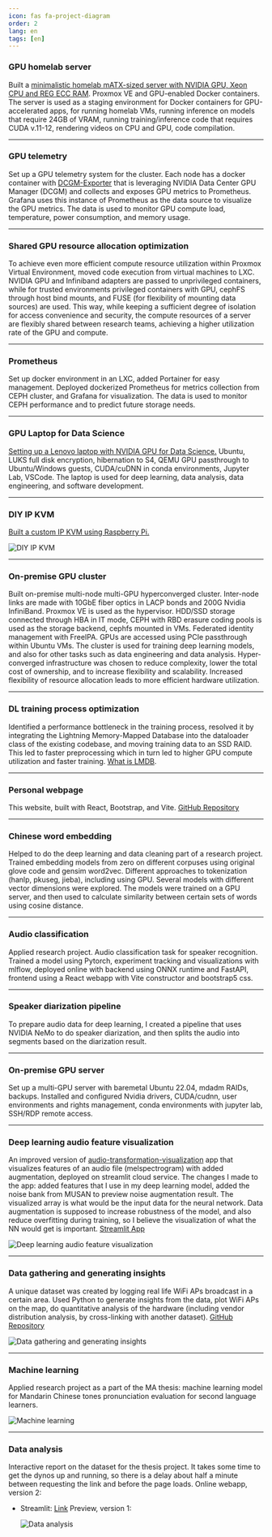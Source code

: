 ```yaml
---
icon: fas fa-project-diagram
order: 2
lang: en
tags: [en]
---
```


### GPU homelab server

Built a [minimalistic homelab mATX-sized server with NVIDIA GPU, Xeon CPU and REG ECC RAM](https://github.com/placebeyondtheclouds/gpu-home-server). Proxmox VE and GPU-enabled Docker containers. The server is used as a staging environment for Docker containers for GPU-accelerated apps, for running homelab VMs, running inference on models that require 24GB of VRAM, running training/inference code that requires CUDA v.11-12, rendering videos on CPU and GPU, code compilation.

---


### GPU telemetry

Set up a GPU telemetry system for the cluster. Each node has a docker container with [DCGM-Exporter](https://github.com/NVIDIA/dcgm-exporter) that is leveraging NVIDIA Data Center GPU Manager (DCGM) and collects and exposes GPU metrics to Prometheus. Grafana uses this instance of Prometheus as the data source to visualize the GPU metrics. The data is used to monitor GPU compute load, temperature, power consumption, and memory usage.


---


### Shared GPU resource allocation optimization

To achieve even more efficient compute resource utilization within Proxmox Virtual Environment, moved code execution from virtual machines to LXC. NVIDIA GPU and Infiniband adapters are passed to unprivileged containers, while for trusted environments privileged containers with GPU, cephFS through host bind mounts, and FUSE (for flexibility of mounting data sources) are used. This way, while keeping a sufficient degree of isolation for access convenience and security, the compute resources of a server are flexibly shared between research teams, achieving a higher utilization rate of the GPU and compute.


---


### Prometheus

Set up docker environment in an LXC, added Portainer for easy management. Deployed dockerized Prometheus for metrics collection from CEPH cluster, and Grafana for visualization. The data is used to monitor CEPH performance and to predict future storage needs.


---


### GPU Laptop for Data Science

[Setting up a Lenovo laptop with NVIDIA GPU for Data Science.](https://github.com/placebeyondtheclouds/lenovo-laptop-with-ubuntu-and-libvirt) Ubuntu, LUKS full disk encryption, hibernation to S4, QEMU GPU passthrough to Ubuntu/Windows guests, CUDA/cuDNN in conda environments, Jupyter Lab, VSCode. The laptop is used for deep learning, data analysis, data engineering, and software development.


---


### DIY IP KVM

[Built a custom IP KVM using Raspberry Pi.](https://github.com/placebeyondtheclouds/pikvm-zero2w-eth)

![DIY IP KVM](/assets/images/untitled-19_150x200.jpg) 


---


### On-premise GPU cluster

Built on-premise multi-node multi-GPU hyperconverged cluster. Inter-node links are made with 10GbE fiber optics in LACP bonds and 200G Nvidia InfiniBand. Proxmox VE is used as the hypervisor. HDD/SSD storage connected through HBA in IT mode, CEPH with RBD erasure coding pools is used as the storage backend, cephfs mounted in VMs. Federated identity management with FreeIPA. GPUs are accessed using PCIe passthrough within Ubuntu VMs. The cluster is used for training deep learning models, and also for other tasks such as data engineering and data analysis. Hyper-converged infrastructure was chosen to reduce complexity, lower the total cost of ownership, and to increase flexibility and scalability. Increased flexibility of resource allocation leads to more efficient hardware utilization.

---


### DL training process optimization

Identified a performance bottleneck in the training process, resolved it by integrating the Lightning Memory-Mapped Database into the dataloader class of the existing codebase, and moving training data to an SSD RAID. This led to faster preprocessing which in turn led to higher GPU compute utilization and faster training. [What is LMDB](https://en.wikipedia.org/wiki/Lightning_Memory-Mapped_Database).

---


### Personal webpage

This website, built with React, Bootstrap, and Vite. [GitHub Repository](https://github.com/placebeyondtheclouds/placebeyondtheclouds.github.io)

---


### Chinese word embedding

Helped to do the deep learning and data cleaning part of a research project. Trained embedding models from zero on different corpuses using original glove code and gensim word2vec. Different approaches to tokenization (hanlp, pkuseg, jieba), including using GPU. Several models with different vector dimensions were explored. The models were trained on a GPU server, and then used to calculate similarity between certain sets of words using cosine distance.

---


### Audio classification

Applied research project. Audio classification task for speaker recognition. Trained a model using Pytorch, experiment tracking and visualizations with mlflow, deployed online with backend using ONNX runtime and FastAPI, frontend using a React webapp with Vite constructor and bootstrap5 css.

---


### Speaker diarization pipeline

To prepare audio data for deep learning, I created a pipeline that uses NVIDIA NeMo to do speaker diarization, and then splits the audio into segments based on the diarization result.

---


### On-premise GPU server

Set up a multi-GPU server with baremetal Ubuntu 22.04, mdadm RAIDs, backups. Installed and configured Nvidia drivers, CUDA/cudnn, user environments and rights management, conda environments with jupyter lab, SSH/RDP remote access.

---


### Deep learning audio feature visualization

An improved version of [audio-transformation-visualization](https://github.com/phrasenmaeher/audio-transformation-visualization/) app that visualizes features of an audio file (melspectrogram) with added augmentation, deployed on streamlit cloud service. The changes I made to the app: added features that I use in my deep learning model, added the noise bank from MUSAN to preview noise augmentation result. The visualized array is what would be the input data for the neural network. Data augmentation is supposed to increase robustness of the model, and also reduce overfitting during training, so I believe the visualization of what the NN would get is important. [Streamlit App](https://placebeyondtheclouds-vr-feature-viz-vr-feat-viz-yozs5w.streamlit.app/)

![Deep learning audio feature visualization](/assets/images/feature_viz.jpg)

---


### Data gathering and generating insights

A unique dataset was created by logging real life WiFi APs broadcast in a certain area. Used Python to generate insights from the data, plot WiFi APs on the map, do quantitative analysis of the hardware (including vendor distribution analysis, by cross-linking with another dataset). [GitHub Repository](https://github.com/placebeyondtheclouds/wifi_map/blob/main/wd.ipynb)

![Data gathering and generating insights](/assets/images/preview3.png)

---


### Machine learning

Applied research project as a part of the MA thesis: machine learning model for Mandarin Chinese tones pronunciation evaluation for second language learners.

![Machine learning](/assets/images/preview1.gif)

---


### Data analysis

Interactive report on the dataset for the thesis project. It takes some time to get the dynos up and running, so there is a delay about half a minute between requesting the link and before the page loads. Online webapp, version 2:

- Streamlit: [Link](https://share.streamlit.io/placebeyondtheclouds/tone-dataset/main/tone-dataset.py)
  Preview, version 1:

  ![Data analysis](/assets/images/preview2.gif)
